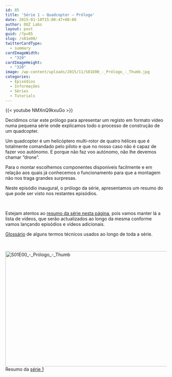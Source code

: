 ```yaml
---
id: 85
title: 'Série 1 — Quadcopter — Prólogo'
date: 2015-01-10T15:00:47+00:00
author: OOZ Labs
layout: post
guid: /?p=85
slug: /s01e00/
twitterCardType:
  - summary
cardImageWidth:
  - "320"
cardImageHeight:
  - "320"
image: /wp-content/uploads/2015/11/S01E00_-_Prólogo_-_Thumb.jpg
categories:
  - Episódios
  - Informações
  - Séries
  - Tutorials
---
```


{{< youtube NMXnQ9kxuGo >}}

Decidimos criar este prólogo para apresentar um registo em formato vídeo numa pequena série onde explicamos todo o processo de construção de um quadcopter.

<p style="text-align: center;">
</p>

Um quadcopter é um helicóptero multi-rotor de quatro hélices que é totalmente comandado pelo piloto e que no nosso caso não é capaz de fazer voo autónomo. E porque não faz voo autónomo, não lhe devemos chamar &#8220;drone&#8221;.

Para o montar escolhemos componentes disponíveis facilmente e em relação aos quais já conhecemos o funcionamento para que a montagem não nos traga grandes surpresas.

Neste episódio inaugural, o prólogo da série, apresentamos um resumo do que pode ser visto nos restantes episódios.

&nbsp;

Estejam atentos ao [resumo da série nesta página](/serie-1/ "Série 1"), pois vamos manter lá a lista de vídeos, que serão actualizados ao longo da mesma conforme vamos lançando episódios e vídeos adicionais.

[Glossário](/s01-glossary/ "Glossário") de alguns termos técnicos usados ao longo de toda a série.

&nbsp;

[<img class="aligncenter size-large wp-image-242" src="/wp-content/uploads/2015/11/S01E00_-_Prólogo_-_Thumb-1024x576.jpg" alt="S01E00_-_Prólogo_-_Thumb" width="640" height="360" srcset="/wp-content/uploads/2015/11/S01E00_-_Prólogo_-_Thumb-1024x576.jpg 1024w, /wp-content/uploads/2015/11/S01E00_-_Prólogo_-_Thumb-300x169.jpg 300w, /wp-content/uploads/2015/11/S01E00_-_Prólogo_-_Thumb-267x150.jpg 267w, /wp-content/uploads/2015/11/S01E00_-_Prólogo_-_Thumb.jpg 1280w" sizes="(max-width: 640px) 100vw, 640px" />](/wp-content/uploads/2015/11/S01E00_-_Prólogo_-_Thumb.jpg)Resumo da [série 1](/series/serie-1/ "Resumo da série 1")